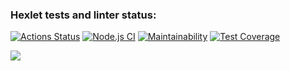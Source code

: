 ### Hexlet tests and linter status:
[![Actions Status](https://github.com/yonamin/frontend-project-46/workflows/hexlet-check/badge.svg)](https://github.com/yonamin/frontend-project-46/actions)
[![Node.js CI](https://github.com/yonamin/frontend-project-46/actions/workflows/node.js.yml/badge.svg)](https://github.com/yonamin/frontend-project-46/actions/workflows/node.js.yml)
[![Maintainability](https://api.codeclimate.com/v1/badges/2e9d4b524ecafd792c3a/maintainability)](https://codeclimate.com/github/yonamin/frontend-project-46/maintainability)
[![Test Coverage](https://api.codeclimate.com/v1/badges/2e9d4b524ecafd792c3a/test_coverage)](https://codeclimate.com/github/yonamin/frontend-project-46/test_coverage)

<a href="https://asciinema.org/a/J4qtb79hmY9bxF1ofd6KUAhJG" target="_blank"><img src="https://asciinema.org/a/J4qtb79hmY9bxF1ofd6KUAhJG.svg" /></a>
